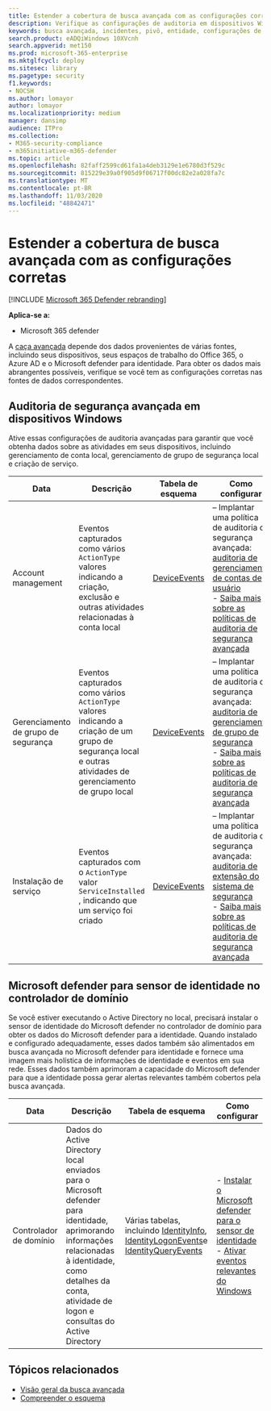 ```yaml
---
title: Estender a cobertura de busca avançada com as configurações corretas
description: Verifique as configurações de auditoria em dispositivos Windows e outras configurações para ajudar a garantir que você obtenha os dados mais abrangentes em busca avançada
keywords: busca avançada, incidentes, pivô, entidade, configurações de auditoria, gerenciamento de contas de usuário, gerenciamento de grupo de segurança, busca de ameaças, busca de ameaças no cyber, pesquisa, consulta, telemetria, Microsoft 365, proteção contra ameaças da Microsoft
search.product: eADQiWindows 10XVcnh
search.appverid: met150
ms.prod: microsoft-365-enterprise
ms.mktglfcycl: deploy
ms.sitesec: library
ms.pagetype: security
f1.keywords:
- NOCSH
ms.author: lomayor
author: lomayor
ms.localizationpriority: medium
manager: dansimp
audience: ITPro
ms.collection:
- M365-security-compliance
- m365initiative-m365-defender
ms.topic: article
ms.openlocfilehash: 82faff2599cd61fa1a4deb3129e1e6780d3f529c
ms.sourcegitcommit: 815229e39a0f905d9f06717f00dc82e2a028fa7c
ms.translationtype: MT
ms.contentlocale: pt-BR
ms.lasthandoff: 11/03/2020
ms.locfileid: "48842471"
---
```

# <a name="extend-advanced-hunting-coverage-with-the-right-settings"></a>Estender a cobertura de busca avançada com as configurações corretas

[!INCLUDE [Microsoft 365 Defender rebranding](../includes/microsoft-defender.md)]


**Aplica-se a:**
- Microsoft 365 defender

A [caça avançada](advanced-hunting-overview.md) depende dos dados provenientes de várias fontes, incluindo seus dispositivos, seus espaços de trabalho do Office 365, o Azure AD e o Microsoft defender para identidade. Para obter os dados mais abrangentes possíveis, verifique se você tem as configurações corretas nas fontes de dados correspondentes.

## <a name="advanced-security-auditing-on-windows-devices"></a>Auditoria de segurança avançada em dispositivos Windows
Ative essas configurações de auditoria avançadas para garantir que você obtenha dados sobre as atividades em seus dispositivos, incluindo gerenciamento de conta local, gerenciamento de grupo de segurança local e criação de serviço.

| Data | Descrição | Tabela de esquema | Como configurar |
| --- | --- | --- | --- |
| Account management | Eventos capturados como vários `ActionType` valores indicando a criação, exclusão e outras atividades relacionadas à conta local | [DeviceEvents](advanced-hunting-deviceevents-table.md) | – Implantar uma política de auditoria de segurança avançada: [auditoria de gerenciamento de contas de usuário](https://docs.microsoft.com/windows/security/threat-protection/auditing/audit-user-account-management)<br> - [Saiba mais sobre as políticas de auditoria de segurança avançada](https://docs.microsoft.com/windows/security/threat-protection/auditing/advanced-security-auditing) |
| Gerenciamento de grupo de segurança | Eventos capturados como vários `ActionType` valores indicando a criação de um grupo de segurança local e outras atividades de gerenciamento de grupo local | [DeviceEvents](advanced-hunting-deviceevents-table.md) | – Implantar uma política de auditoria de segurança avançada: [auditoria de gerenciamento de grupo de segurança](https://docs.microsoft.com/windows/security/threat-protection/auditing/audit-security-group-management)<br> - [Saiba mais sobre as políticas de auditoria de segurança avançada](https://docs.microsoft.com/windows/security/threat-protection/auditing/advanced-security-auditing) |
| Instalação de serviço | Eventos capturados com o `ActionType` valor `ServiceInstalled` , indicando que um serviço foi criado | [DeviceEvents](advanced-hunting-deviceevents-table.md) | – Implantar uma política de auditoria de segurança avançada: [auditoria de extensão do sistema de segurança](https://docs.microsoft.com/windows/security/threat-protection/auditing/audit-security-system-extension)<br> - [Saiba mais sobre as políticas de auditoria de segurança avançada](https://docs.microsoft.com/windows/security/threat-protection/auditing/advanced-security-auditing) |

## <a name="microsoft-defender-for-identity-sensor-on-the-domain-controller"></a>Microsoft defender para sensor de identidade no controlador de domínio
Se você estiver executando o Active Directory no local, precisará instalar o sensor de identidade do Microsoft defender no controlador de domínio para obter os dados do Microsoft defender para a identidade. Quando instalado e configurado adequadamente, esses dados também são alimentados em busca avançada no Microsoft defender para identidade e fornece uma imagem mais holística de informações de identidade e eventos em sua rede. Esses dados também aprimoram a capacidade do Microsoft defender para que a identidade possa gerar alertas relevantes também cobertos pela busca avançada. 

| Data | Descrição | Tabela de esquema | Como configurar |
| --- | --- | --- | --- |
| Controlador de domínio | Dados do Active Directory local enviados para o Microsoft defender para identidade, aprimorando informações relacionadas à identidade, como detalhes da conta, atividade de logon e consultas do Active Directory | Várias tabelas, incluindo [IdentityInfo](advanced-hunting-identityinfo-table.md), [IdentityLogonEvents](advanced-hunting-identitylogonevents-table.md)e [IdentityQueryEvents](advanced-hunting-identityqueryevents-table.md)  | - [Instalar o Microsoft defender para o sensor de identidade](https://docs.microsoft.com/azure-advanced-threat-protection/install-atp-step4)<br>- [Ativar eventos relevantes do Windows](https://docs.microsoft.com/azure-advanced-threat-protection/configure-event-collection) |

## <a name="related-topics"></a>Tópicos relacionados
- [Visão geral da busca avançada](advanced-hunting-overview.md)
- [Compreender o esquema](advanced-hunting-schema-tables.md)
